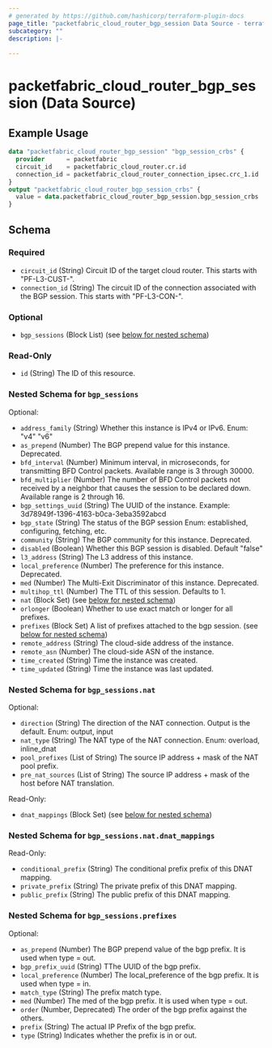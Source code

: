 ```yaml
---
# generated by https://github.com/hashicorp/terraform-plugin-docs
page_title: "packetfabric_cloud_router_bgp_session Data Source - terraform-provider-packetfabric"
subcategory: ""
description: |-
  
---
```


# packetfabric_cloud_router_bgp_session (Data Source)



## Example Usage

```terraform
data "packetfabric_cloud_router_bgp_session" "bgp_session_crbs" {
  provider      = packetfabric
  circuit_id    = packetfabric_cloud_router.cr.id
  connection_id = packetfabric_cloud_router_connection_ipsec.crc_1.id
}
output "packetfabric_cloud_router_bgp_session_crbs" {
  value = data.packetfabric_cloud_router_bgp_session.bgp_session_crbs
}
```


<!-- schema generated by tfplugindocs -->
## Schema

### Required

- `circuit_id` (String) Circuit ID of the target cloud router. This starts with "PF-L3-CUST-".
- `connection_id` (String) The circuit ID of the connection associated with the BGP session. This starts with "PF-L3-CON-".

### Optional

- `bgp_sessions` (Block List) (see [below for nested schema](#nestedblock--bgp_sessions))

### Read-Only

- `id` (String) The ID of this resource.

<a id="nestedblock--bgp_sessions"></a>
### Nested Schema for `bgp_sessions`

Optional:

- `address_family` (String) Whether this instance is IPv4 or IPv6.
		Enum: "v4" "v6"
- `as_prepend` (Number) The BGP prepend value for this instance. Deprecated.
- `bfd_interval` (Number) Minimum interval, in microseconds, for transmitting BFD Control packets.
		Available range is 3 through 30000.
- `bfd_multiplier` (Number) The number of BFD Control packets not received by a neighbor that causes the session to be declared down.
		Available range is 2 through 16.
- `bgp_settings_uuid` (String) The UUID of the instance.
		Example: 3d78949f-1396-4163-b0ca-3eba3592abcd
- `bgp_state` (String) The status of the BGP session
		Enum: established, configuring, fetching, etc.
- `community` (String) The BGP community for this instance. Deprecated.
- `disabled` (Boolean) Whether this BGP session is disabled.
		Default "false"
- `l3_address` (String) The L3 address of this instance.
- `local_preference` (Number) The preference for this instance. Deprecated.
- `med` (Number) The Multi-Exit Discriminator of this instance. Deprecated.
- `multihop_ttl` (Number) The TTL of this session.
		Defaults to 1.
- `nat` (Block Set) (see [below for nested schema](#nestedblock--bgp_sessions--nat))
- `orlonger` (Boolean) Whether to use exact match or longer for all prefixes.
- `prefixes` (Block Set) A list of prefixes attached to the bgp session. (see [below for nested schema](#nestedblock--bgp_sessions--prefixes))
- `remote_address` (String) The cloud-side address of the instance.
- `remote_asn` (Number) The cloud-side ASN of the instance.
- `time_created` (String) Time the instance was created.
- `time_updated` (String) Time the instance was last updated.

<a id="nestedblock--bgp_sessions--nat"></a>
### Nested Schema for `bgp_sessions.nat`

Optional:

- `direction` (String) The direction of the NAT connection. Output is the default.
		Enum: output, input
- `nat_type` (String) The NAT type of the NAT connection. 
		Enum: overload, inline_dnat
- `pool_prefixes` (List of String) The source IP address + mask of the NAT pool prefix.
- `pre_nat_sources` (List of String) The source IP address + mask of the host before NAT translation.

Read-Only:

- `dnat_mappings` (Block Set) (see [below for nested schema](#nestedblock--bgp_sessions--nat--dnat_mappings))

<a id="nestedblock--bgp_sessions--nat--dnat_mappings"></a>
### Nested Schema for `bgp_sessions.nat.dnat_mappings`

Read-Only:

- `conditional_prefix` (String) The conditional prefix prefix of this DNAT mapping.
- `private_prefix` (String) The private prefix of this DNAT mapping.
- `public_prefix` (String) The public prefix of this DNAT mapping.



<a id="nestedblock--bgp_sessions--prefixes"></a>
### Nested Schema for `bgp_sessions.prefixes`

Optional:

- `as_prepend` (Number) The BGP prepend value of the bgp prefix. It is used when type = out.
- `bgp_prefix_uuid` (String) TThe UUID of the bgp prefix.
- `local_preference` (Number) The local_preference of the bgp prefix. It is used when type = in.
- `match_type` (String) The prefix match type.
- `med` (Number) The med of the bgp prefix. It is used when type = out.
- `order` (Number, Deprecated) The order of the bgp prefix against the others.
- `prefix` (String) The actual IP Prefix of the bgp prefix.
- `type` (String) Indicates whether the prefix is in or out.



